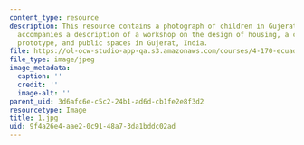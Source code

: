 ```yaml
---
content_type: resource
description: This resource contains a photograph of children in Gujerat. The image
  accompanies a description of a workshop on the design of housing, a community center
  prototype, and public spaces in Gujerat, India.
file: https://ol-ocw-studio-app-qa.s3.amazonaws.com/courses/4-170-ecuador-workshop-fall-2006/9f4a26e4aae20c9148a73da1bddc02ad_1.jpg
file_type: image/jpeg
image_metadata:
  caption: ''
  credit: ''
  image-alt: ''
parent_uid: 3d6afc6e-c5c2-24b1-ad6d-cb1fe2e8f3d2
resourcetype: Image
title: 1.jpg
uid: 9f4a26e4-aae2-0c91-48a7-3da1bddc02ad
---
```

